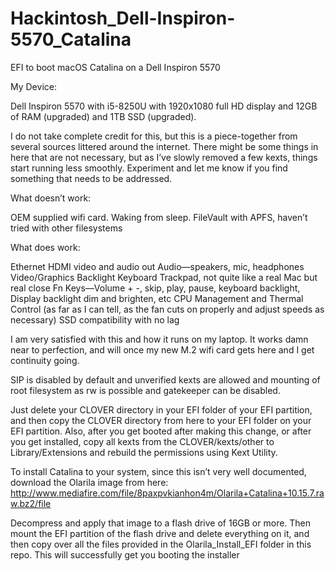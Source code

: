 # Hackintosh_Dell-Inspiron-5570_Catalina
EFI to boot macOS Catalina on a Dell Inspiron 5570



My Device:

Dell Inspiron 5570 with i5-8250U with 1920x1080 full HD display and 12GB of RAM (upgraded) and 1TB SSD (upgraded).

I do not take complete credit for this, but this is a piece-together from several sources littered around the internet.  There might be some things in here that are not necessary, but as I’ve slowly removed a few kexts, things start running less smoothly.  Experiment and let me know if you find something that needs to be addressed.

What doesn’t work:

OEM supplied wifi card.
Waking from sleep.
FileVault with APFS, haven’t tried with other filesystems


What does work:

Ethernet
HDMI video and audio out
Audio—speakers, mic, headphones
Video/Graphics
Backlight Keyboard
Trackpad, not quite like a real Mac but real close
Fn Keys—Volume + -, skip, play, pause, keyboard backlight, Display backlight dim and brighten, etc
CPU Management and Thermal Control (as far as I can tell, as the fan cuts on properly and adjust speeds as necessary)
SSD compatibility with no lag


I am very satisfied with this and how it runs on my laptop.  It works damn near to perfection, and will once my new M.2 wifi card gets here and I get continuity going.

SIP is disabled by default and unverified kexts are allowed and mounting of root filesystem as rw is possible and gatekeeper can be disabled.

Just delete your CLOVER directory in your EFI folder of your EFI partition, and then copy the CLOVER directory from here to your EFI folder on your EFI partition.  Also, after you get booted after making this change, or after you get installed, copy all kexts from the CLOVER/kexts/other to Library/Extensions and rebuild the permissions using Kext Utility.

To install Catalina to your system, since this isn’t very well documented, download the Olarila image from here: http://www.mediafire.com/file/8paxpvkianhon4m/Olarila+Catalina+10.15.7.raw.bz2/file

Decompress and apply that image to a flash drive of 16GB or more.  Then mount the EFI partition of the flash drive and delete everything on it, and then copy over all the files provided in the Olarila_Install_EFI folder in this repo.  This will successfully get you booting the installer
